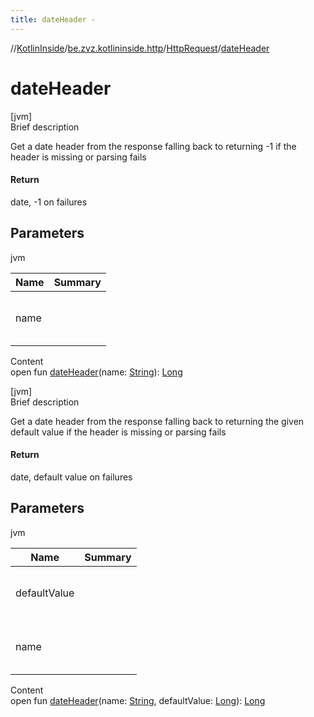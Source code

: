 ```yaml
---
title: dateHeader -
---
```

//[KotlinInside](../../index.md)/[be.zvz.kotlininside.http](../index.md)/[HttpRequest](index.md)/[dateHeader](date-header.md)



# dateHeader  
[jvm]  
Brief description  


Get a date header from the response falling back to returning -1 if the header is missing or parsing fails



#### Return  


date, -1 on failures



## Parameters  
  
jvm  
  
|  Name|  Summary| 
|---|---|
| name| <br><br><br><br>
  
  
Content  
open fun [dateHeader](date-header.md)(name: [String](https://docs.oracle.com/javase/7/docs/api/java/lang/String.html)): [Long](https://kotlinlang.org/api/latest/jvm/stdlib/kotlin/-long/index.html)  


[jvm]  
Brief description  


Get a date header from the response falling back to returning the given default value if the header is missing or parsing fails



#### Return  


date, default value on failures



## Parameters  
  
jvm  
  
|  Name|  Summary| 
|---|---|
| defaultValue| <br><br><br><br>
| name| <br><br><br><br>
  
  
Content  
open fun [dateHeader](date-header.md)(name: [String](https://docs.oracle.com/javase/7/docs/api/java/lang/String.html), defaultValue: [Long](https://kotlinlang.org/api/latest/jvm/stdlib/kotlin/-long/index.html)): [Long](https://kotlinlang.org/api/latest/jvm/stdlib/kotlin/-long/index.html)  



